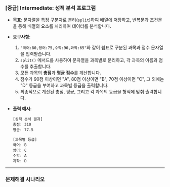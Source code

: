 ### **[중급] Intermediate: 성적 분석 프로그램**

-   **목표**: 문자열을 특정 구분자로 분리(`split`)하여 배열에 저장하고, 반복문과 조건문을 통해 배열의 요소를 처리하여 데이터를 분석합니다.
-   **요구사항**:
    1.  `"국어:80,영어:75,수학:90,과학:65"`와 같이 쉼표로 구분된 과목과 점수 문자열을 입력받습니다.
    2.  `split()` 메서드를 사용하여 문자열을 과목별로 분리하고, 각 과목의 이름과 점수를 추출합니다.
    3.  모든 과목의 **총점**과 **평균 점수**를 계산합니다.
    4.  점수가 90점 이상이면 "A", 80점 이상이면 "B", 70점 이상이면 "C", 그 외에는 "D" 등급을 부여하고 과목별 등급을 출력합니다.
    5.  최종적으로 계산된 총점, 평균, 그리고 각 과목의 등급을 형식에 맞춰 출력합니다.

-   **출력 예시**:
    ```
    [성적 분석 결과]
    총점: 310
    평균: 77.5
    
    [과목별 등급]
    국어: B
    영어: C
    수학: A
    과학: D
    ```
    

---
### 문제해결 시나리오
